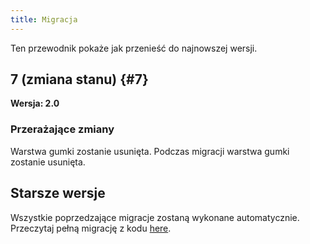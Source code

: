 ```yaml
---
title: Migracja
---
```


Ten przewodnik pokaże jak przenieść do najnowszej wersji.

## 7 (zmiana stanu) {#7}

**Wersja: 2.0**

### Przerażające zmiany

Warstwa gumki zostanie usunięta. Podczas migracji warstwa gumki zostanie usunięta.

## Starsze wersje

Wszystkie poprzedzające migracje zostaną wykonane automatycznie.
Przeczytaj pełną migrację z kodu [here](https://github.com/LinwoodDev/Butterfly/blob/95825da4ebbf9ded392c863da577666dbcdda45c/app/lib/models/converter.dart#L17).

